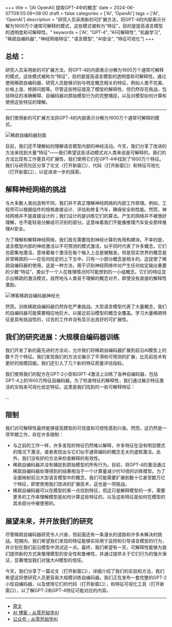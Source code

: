 +++
title = '[AI OpenAI] 提取GPT-4中的概念'
date = 2024-06-07T09:55:09+08:00
draft = false
categories = ['AI', 'OpenAI']
tags = ['AI', 'OpenAI']
description = "研究人员采用新的可扩展方法，将GPT-4的内部表示分解为1600万个通常可解释的模式，这些模式被称为“特征”，目的是提高语言模型的透明度和可解释性。"
keywords = ['AI', "GPT-4", "AI可解释性", "机器学习", "稀疏自编码器", "神经网络特征", "语言模型", "AI安全", "特征可视化"]
+++

## 总结：

研究人员采用新的可扩展方法，将GPT-4的内部表示分解为1600万个通常可解释的模式，这些模式被称为“特征”，目的是提高语言模型的透明度和可解释性。通过使用稀疏自编码器，研究人员能够识别与特定概念相关的特征，例如人类不完美、价格上涨、修辞问题等。尽管这些特征提高了模型的解释性，但仍然存在挑战，包括特征的准确解释、自编码器对原始模型行为的完整捕捉，以及对模型如何计算和使用这些特征的理解。

---

我们使用新的可扩展方法将GPT-4的内部表示分解为1600万个通常可解释的模式。

![稀疏自编码器封面](https://images.ctfassets.net/kftzwdyauwt9/34WJ8XQ226rkXuF3sxlytz/cec6049fda3574942dba17ac640770e4/sparse-autoencoders-cover.png?w=1920&q=90&fm=webp)

目前，我们还不理解如何理解语言模型内部的神经活动。今天，我们分享了改进的方法来找到大量“特征”——我们希望这些活动模式对人类来说是可解释的。我们的方法比现有工作更具可扩展性，我们使用它们在GPT-4中找到了1600万个特征。我们与研究社区分享了论文（打开新窗口）、代码（打开新窗口）和特征可视化（打开新窗口），以促进进一步的探索。

## 解释神经网络的挑战
与大多数人类创造物不同，我们并不真正理解神经网络的内部工作原理。例如，工程师可以根据组件的规格直接设计、评估和修复汽车，确保安全和性能。然而，神经网络并不是直接设计的；我们设计的是训练它们的算法。产生的网络并不被很好理解，也不能轻易分解成可识别的部分。这意味着我们不能像推理汽车安全那样推理AI安全。

为了理解和解释神经网络，我们首先需要找到神经计算的有用构建块。不幸的是，语言模型内部的神经激活以不可预测的模式激活，似乎同时代表了许多概念。它们也密集地激活，意味着每个激活在每个输入上总是被触发。但是现实世界的概念是非常稀疏的——在任何给定的上下文中，只有一小部分概念是相关的。这促使了稀疏自编码器的使用，这是一种方法，用于识别神经网络中对产生任何给定输出重要的少数“特征”，类似于一个人在推理情况时可能想到的一小组概念。它们的特征显示出稀疏的激活模式，自然地与人类易于理解的概念对齐，即使没有直接的解释性激励。

![博客稀疏自编码器神经光](https://images.ctfassets.net/kftzwdyauwt9/nCU8C3r1wmcSTGC1Je8cH/7d7aec14f2ff210bfbc8f3af805ceeb5/sparse-autoencoder_light.gif?w=2048&q=80&fm=webp)

然而，训练稀疏自编码器仍然存在严重挑战。大型语言模型代表了大量概念，我们的自编码器可能需要相应地巨大，以接近前沿模型的概念全覆盖。学习大量稀疏特征是具有挑战性的，过去的工作并没有显示出良好的可扩展性。

## 我们的研究进展：大规模自编码器训练
我们开发了新的最先进的方法论，允许我们将稀疏自编码器扩展到前沿AI模型上的数千万个特征。我们发现我们的方法论展示了平滑和可预测的扩展，比先前技术有更好的规模回报。我们还引入了几个新的特征质量评估指标。

我们使用我们的配方在GPT-2小型和GPT-4激活上训练了各种自编码器，包括GPT-4上的1600万特征自编码器。为了检查特征的解释性，我们通过展示特征激活的文档来可视化给定特征。这里是我们找到的一些可解释特征：

...

## 限制
我们对可解释性最终能够提高模型的可信度和可控性感到兴奋。然而，这仍然是一项早期工作，存在许多限制：

- 与之前的工作一样，许多发现的特征仍然难以解释，许多特征在没有明显模式的情况下激活，或者表现出与它们似乎通常编码的概念无关的虚假激活。此外，我们没有好的方法来检查解释的有效性。
- 稀疏自编码器并没有捕捉到原始模型的所有行为。目前，将GPT-4的激活通过稀疏自编码器处理得到的结果相当于一个计算量减少约10倍的训练模型。为了全面映射前沿大型语言模型中的概念，我们可能需要扩展到数十亿甚至数万亿个特征，即使使用我们改进的扩展技术，这也是一项挑战。
- 稀疏自编码器可以在模型的某一点找到特征，但这只是解释模型的一步。需要更多的工作来理解模型是如何计算这些特征的，以及这些特征是如何在模型的其余部分中被使用的。

## 展望未来，并开放我们的研究
尽管稀疏自编码器研究令人兴奋，但前面还有一条漫长的道路和许多未解决的挑战。短期内，我们希望我们发现的特征能够实际用于监控和引导语言模型的行为，并计划在我们前沿模型中测试这一点。最终，我们希望有一天，可解释性能够为我们提供新的方式来推理模型的安全性和鲁棒性，并通过提供关于它们行为的强大保证，显著增加我们对强大AI模型的信任。

今天，我们分享了一篇论文（打开新窗口），详细介绍了我们的实验和方法，我们希望这将使研究人员更容易大规模训练自编码器。我们正在发布一套完整的GPT-2小型自编码器，以及使用它们的代码（打开新窗口），和特征可视化工具（打开新窗口），以了解GPT-2和GPT-4特征可能对应的内容。

---

- [原文](https://openai.com/index/extracting-concepts-from-gpt-4/)
- [AI 博客 - 从零开始学AI](https://ai-blog.aihub2022.top/zh/post/ai-openai-extracting-concepts-from-gpt-4/)
- [公众号 - 从零开始学AI](https://mp.weixin.qq.com/s?__biz=MzA3MDIyNTgzNA==&mid=2649977387&idx=1&sn=a3a28bc280d9687802dc90962523e2eb&chksm=86c7c8eeb1b041f8cd31c67f3bf5cd52ceb4393d715892d3d61c3c49d3a0576fea95705481da#rd)
<!-- - [CSDN - 从零开始学AI](...) -->
<!-- - [掘金 - 从零开始学AI](...) -->
<!-- - [知乎 - 从零开始学AI](...) -->
<!-- - [阿里云 - 从零开始学AI](...) -->
<!-- - [腾讯云 - 从零开始学AI](...) -->
